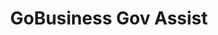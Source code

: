 ---
layout: homepage
title: GoBusiness Gov Assist
description: For Singapore Businesses
image: /images/
permalink: /
notification: <strong>COVID-19 Government Assistance for businesses:</strong> Click <a target="_blank" href="https://covid.gobusiness.gov.sg/supportschemes/general">here</a> to view the list of government assistance to help businesses tide through COVID-19 
sections:
    - hero:
        title: Government Assistance for Businesses
        subtitle: The e-Adviser helps businesses in selecting a relevant assistance based on their business need. 
        background: /images/govassist-hero-banner.jpg/
        button: Get started with e-Adviser
        url: https://ea-staging.l1t.molb.gov.sg/#/
        key_highlights:
        - title: Gobusiness Covid
          url: https://covid.gobusiness.gov.sg/supportschemes/general
          description: Supporting our businesses, overcoming challenges and emerging stronger
      #  - title: Gebiz Alerts
      #    url: /gebiz-alerts/
      #    description: Be informed about the latest Government contracts
        - title: GoBusiness Licensing
          url: https://www.gobusiness.gov.sg/licences
          description: Freely select and apply for the licences you need with the Guided Journey or Self-Service feature
      #  - title: Productivity Solutions Grant
      #    url: /productivity-solutions-grant/
      #    description: PSG supports companies in the adoption of pre-scoped IT solutions and equipment that enhances productivity
        - title: Business Grants Portal
          url: https://www.businessgrants.gov.sg/
          description: Business Grants Portal brings government grants for businesses into one place, so it’s easier to find and apply for the grants you need
    - infobar:
        title: List of Government Assistance
        subtitle: 
        description: The Singapore Government offers a range of assistances to help businesses grow and succeed.<br/>Look for a tax incentive, loan, grant, or program here.
        button: View by Assistance Type
        url: /gov-assist/tax-incentives/
---